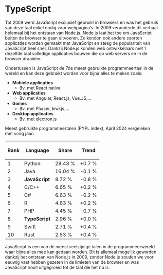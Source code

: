 # TypeScript

Tot 2009 werd JavaScript exclusief gebruikt in browsers en was het gebruik van deze taal enkel nodig voor webpagina's. In 2009 veranderde dit verhaal helemaal bij het ontstaan van Node.js. Node.js laat het toe om JavaScript buiten de browser te gaan uitvoeren. Zo konden ook andere soorten applicaties worden gemaakt met JavaScript en steeg de populariteit van JavaScript heel snel. Dankzij Node.js konden web ontwikkelaars met 1 dezelfde taal volledige applicaties bouwen die op web servers en in de browser draaiden.

Ondertussen is JavaScript de 7de meest gebruikte programmeertaal in de wereld en kan deze gebruikt worden voor bijna alles te maken zoals:

* **Mobiele applicaties**
  * Bv. met React native
* **Web applicaties**
  * Bv. met Angular, React.js, Vue.JS,...
* **Games**
  * Bv. met Phaser, kiwi.js,...
* **Desktop applicaties**
  * Bv. met electron.js

Meest gebruikte programmeertalen (PYPL index), April 2024 vergeleken met vorig jaar:

| <p>Rank<br></p> | Language       | Share   | Trend  |
| --------------- | -------------- | ------- | ------ |
| 1               | Python         | 28.43 % | +0.7 % |
| 2               | Java           | 16.04 % | -0.1 % |
| 3               | **JavaScript** | 8.72 %  | -0.8 % |
| 4               | C/C++          | 6.65 %  | +0.2 % |
| 5               | C#             | 6.63 %  | -0.2 % |
| 6               | R              | 4.63 %  | +0.2 % |
| 7               | PHP            | 4.45 %  | -0.7 % |
| 8               | **TypeScript** | 2.96 %  | +0.0 % |
| 9               | Swift          | 2.71 %  | +0.4 % |
| 10              | Rust           | 2.53 %  | +0.4 % |

JavaScript is een van de meest veelzijdige talen in de programmeerwereld waar bijna alles mee kan gedaan worden. Dit is allemaal mogelijk geworden dankzij het ontstaan van Node.js in 2009, zonder Node.js zouden we voor eeuwig vast hebben gezeten in de limieten van de browser en was JavaScript nooit uitgegroeid tot de taal die het nu is.
